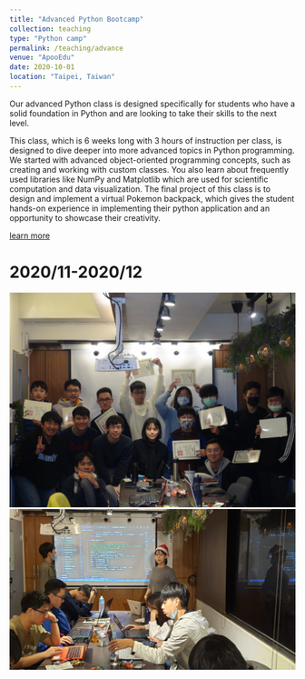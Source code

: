 ```yaml
---
title: "Advanced Python Bootcamp"
collection: teaching
type: "Python camp"
permalink: /teaching/advance
venue: "ApooEdu"
date: 2020-10-01
location: "Taipei, Taiwan"
---
```


  Our advanced Python class is designed specifically for students who have a solid foundation in Python and are looking to take their skills to the next level.

  This class, which is 6 weeks long with 3 hours of instruction per class, is designed to dive deeper into more advanced topics in Python programming. We started with advanced object-oriented programming concepts, such as creating and working with custom classes. You also learn about frequently used libraries like NumPy and Matplotlib which are used for scientific computation and data visualization. The final project of this class is to design and implement a virtual Pokemon backpack, which gives the student hands-on experience in implementing their python application and an opportunity to showcase their creativity.

[learn more](https://apooedu.com/)

2020/11-2020/12
======
![photo](/images/teaching/advance1.jpg)
![photo](/images/teaching/advance2.jpg)